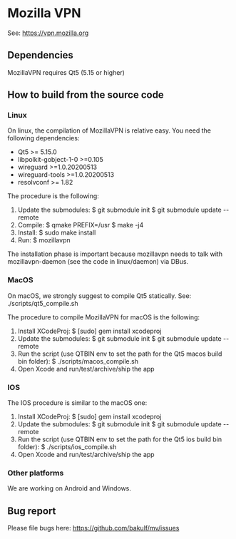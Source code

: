 # Mozilla VPN

See: https://vpn.mozilla.org

## Dependencies

MozillaVPN requires Qt5 (5.15 or higher)

## How to build from the source code

### Linux

On linux, the compilation of MozillaVPN is relative easy. You need the
following dependencies:

- Qt5 >= 5.15.0
- libpolkit-gobject-1-0 >=0.105
- wireguard >=1.0.20200513
- wireguard-tools >=1.0.20200513
- resolvconf >= 1.82

The procedure is the following:
1. Update the submodules:
  $ git submodule init
  $ git submodule update --remote
2. Compile:
  $ qmake PREFIX=/usr
  $ make -j4
3. Install:
  $ sudo make install
4. Run:
  $ mozillavpn

The installation phase is important because mozillavpn needs to talk with
mozillavpn-daemon (see the code in linux/daemon) via DBus.

### MacOS

On macOS, we strongly suggest to compile Qt5 statically. See: ./scripts/qt5\_compile.sh

The procedure to compile MozillaVPN for macOS is the following:

1. Install XCodeProj:
  $ [sudo] gem install xcodeproj
2. Update the submodules:
  $ git submodule init
  $ git submodule update --remote
3. Run the script (use QTBIN env to set the path for the Qt5 macos build bin folder):
  $ ./scripts/macos\_compile.sh
4. Open Xcode and run/test/archive/ship the app

### IOS

The IOS procedure is similar to the macOS one:
1. Install XCodeProj:
  $ [sudo] gem install xcodeproj
2. Update the submodules:
  $ git submodule init
  $ git submodule update --remote
3. Run the script (use QTBIN env to set the path for the Qt5 ios build bin folder):
  $ ./scripts/ios\_compile.sh
4. Open Xcode and run/test/archive/ship the app

### Other platforms

We are working on Android and Windows.

## Bug report

Please file bugs here: https://github.com/bakulf/mv/issues
